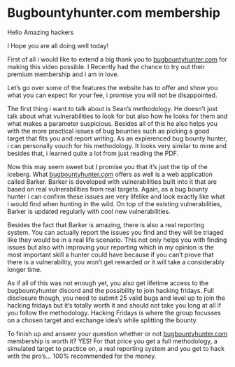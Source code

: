 # Bugbountyhunter.com membership

Hello Amazing hackers

I Hope you are all doing well today!

First of all i would like to extend a big thank you to [bugbountyhunter.com](http://bugbountyhunter.com) for making this video possible. I Recently had the chance to try out their premium membership and i am in love. 

Let’s go over some of the features the website has to offer and show you what you can expect for your fee, i promise you will not be disappointed.

The first thing i want to talk about is Sean’s methodology. He doesn’t just talk about what vulnerabilities to look for but also how he looks for them and what makes a parameter suspicious. Besides all of this he also helps you with the more practical issues of bug bounties such as picking a good target that fits you and report writing. As an expierenced bug bounty hunter, i can personally vouch for his methodology. It looks very similar to mine and besides that, i learned quite a lot from just reading the PDF.

Now this may seem sweet but I promise you that it’s just the tip of the iceberg. What [bugbountyhunter.com](http://bugbountyhunter.com) offers as well is a web application called Barker. Barker is developed with vulnerabilities built into it that are based on real vulnerabilities from real targets. Again, as a bug bounty hunter i can confirm these issues are very lifelike and look exactly like what i would find when hunting in the wild. On top of the existing vulnerabilities, Barker is updated regularly with cool new vulnerabilities.

Besides the fact that Barker is amazing, there is also a real reporting system. You can actually report the issues you find and they will be triaged like they would be in a real life scenario. This not only helps you with finding issues but also with improving your reporting which in my opinion is the most important skill a hunter could have because if you can’t prove that there is a vulnerability, you won’t get rewarded or it will take a considerably longer time.

As if all of this was not enough yet, you also get lifetime access to the bugbountyhunter discord and the possibility to join hacking fridays. Full disclosure though, you need to submit 25 valid bugs and level up to join the hacking fridays but it’s totally worth it and should not take you long at all if you follow the methodology. Hacking Fridays is where the group focusses on a chosen target and exchange idea’s while splitting the bounty. 

To finish up and answer your question whether or not [bugbountyhunter.com](http://bugbountyhunter.com) membership is worth it? YES! For that price you get a full methodology, a simulated target to practice on, a real reporting system and you get to hack with the pro’s... 100% recommended for the money.